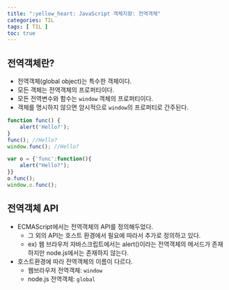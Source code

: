```yaml
---
title: ":yellow_heart: JavaScript 객체지향: 전역객체"
categories: TIL
tags: [ TIL ]
toc: true
---
```


## 전역객체란?

- 전역객체(global object)는 특수한 객체이다.
- 모든 객체는 전역객체의 프로퍼티이다.
- 모든 전역변수와 함수는 `window` 객체의 프로퍼티이다.
- 객체를 명시하지 않으면 암시적으로 `window`의 프로퍼티로 간주된다.

```javascript
function func() {
    alert('Hello?');
}
func(); //Hello?
window.func(); //Hello?
```

```javascript
var o = {'func':function(){
    alert("Hello?");
}}
o.func();
window.o.func();
```

## 전역객체 API

- ECMAScript에서는 전역객체의 API를 정의해두었다. 
  - 그 외의 API는 호스트 환경에서 필요에 따라서 추가로 정의하고 있다.
  - ex) 웹 브라우저 자바스크립트에서는 alert()이라는 전역객체의 메서드가 존재하지만 node.js에서는 존재하지 않는다.
- 호스트환경에 따라 전역객체의 이름이 다르다.
  - 웹브라우저 전역객체: `window`
  - node.js 전역객체: `global`